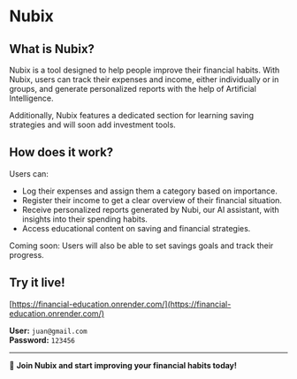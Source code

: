 # Nubix  

## What is Nubix?  

Nubix is a tool designed to help people improve their financial habits. With Nubix, users can track their expenses and income, either individually or in groups, and generate personalized reports with the help of Artificial Intelligence.  

Additionally, Nubix features a dedicated section for learning saving strategies and will soon add investment tools.  

## How does it work?  

Users can:  
- Log their expenses and assign them a category based on importance.  
- Register their income to get a clear overview of their financial situation.  
- Receive personalized reports generated by Nubi, our AI assistant, with insights into their spending habits.  
- Access educational content on saving and financial strategies.  

Coming soon: Users will also be able to set savings goals and track their progress.  

## Try it live!  

[https://financial-education.onrender.com/](https://financial-education.onrender.com/)  

**User:** `juan@gmail.com`  
**Password:** `123456`  

---

🌟 **Join Nubix and start improving your financial habits today!**

